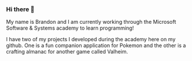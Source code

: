 ### Hi there 👋

My name is Brandon and I am currently working through the Microsoft Software & Systems academy to learn programming!

I have two of my projects I developed during the academy here on my github.  One is a fun companion application for Pokemon and the other is a crafting almanac for another game called Valheim.

<!--
**brandon-davis-github/brandon-davis-github** is a ✨ _special_ ✨ repository because its `README.md` (this file) appears on your GitHub profile.

Here are some ideas to get you started:

- 🔭 I’m currently working on ...
- 🌱 I’m currently learning ...
- 👯 I’m looking to collaborate on ...
- 🤔 I’m looking for help with ...
- 💬 Ask me about ...
- 📫 How to reach me: ...
- 😄 Pronouns: ...
- ⚡ Fun fact: ...
-->

